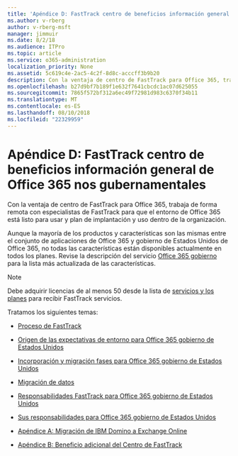 ```yaml
---
title: 'Apéndice D: FastTrack centro de beneficios información general de Office 365 nos gubernamentales'
ms.author: v-rberg
author: v-rberg-msft
manager: jimmuir
ms.date: 8/2/18
ms.audience: ITPro
ms.topic: article
ms.service: o365-administration
localization_priority: None
ms.assetid: 5c619c4e-2ac5-4c2f-8d8c-acccff3b9b20
description: Con la ventaja de centro de FastTrack para Office 365, trabaja de forma remota con especialistas de FastTrack para que el entorno de Office 365 está listo para usar y plan de implantación y uso dentro de la organización.
ms.openlocfilehash: b27d9bf7b189f1e632f7641cbcdc1ac07d625055
ms.sourcegitcommit: 7865f572bf312a6ec49f72981d983c6370f34b11
ms.translationtype: MT
ms.contentlocale: es-ES
ms.lasthandoff: 08/10/2018
ms.locfileid: "22329959"
---
```

# <a name="appendix-d-fasttrack-center-benefit-overview-for-office-365-us-government"></a>Apéndice D: FastTrack centro de beneficios información general de Office 365 nos gubernamentales

Con la ventaja de centro de FastTrack para Office 365, trabaja de forma remota con especialistas de FastTrack para que el entorno de Office 365 está listo para usar y plan de implantación y uso dentro de la organización. 
  
Aunque la mayoría de los productos y características son las mismas entre el conjunto de aplicaciones de Office 365 y gobierno de Estados Unidos de Office 365, no todas las características están disponibles actualmente en todos los planes. Revise la descripción del servicio [Office 365 gobierno](https://aka.ms/aboutgovcloud) para la lista más actualizada de las características.

> [!NOTE]
>Debe adquirir licencias de al menos 50 desde la lista de [servicios y los planes](eligible-services-and-plans.md) para recibir FastTrack servicios.  

Tratamos los siguientes temas:

- [Proceso de FastTrack](fasttrack-process.md)
    
- [Origen de las expectativas de entorno para Office 365 gobierno de Estados Unidos](US-Gov-appendix-source-environment-expectations.md)
    
- [Incorporación y migración fases para Office 365 gobierno de Estados Unidos](US-Gov-appendix-onboarding-and-migration.md)

- [Migración de datos](data-migration.md)
    
- [Responsabilidades FastTrack para Office 365 gobierno de Estados Unidos](US-Gov-appendix-fasttrack-responsibilities.md)
    
- [Sus responsabilidades para Office 365 gobierno de Estados Unidos](US-Gov-appendix-your-responsibilities.md)
 
- [Apéndice A: Migración de IBM Domino a Exchange Online](from-ibm-domino-to-exchange-online.md)
    
- [Apéndice B: Beneficio adicional del Centro de FastTrack](fasttrack-additional-benefits.md)


